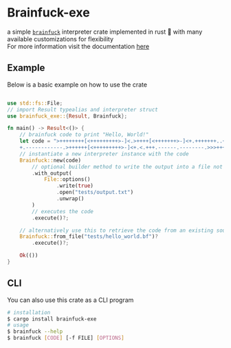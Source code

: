 # Brainfuck-exe

a simple [`brainfuck`](https://esolangs.org/wiki/Brainfuck) interpreter crate implemented in rust 🦀
with many available customizations for flexibility  
For more information visit the documentation [here](https://docs.rs/brainfuck-exe)  

## Example
Below is a basic example on how to use the crate
```rust

use std::fs::File;
// import Result typealias and interpreter struct
use brainfuck_exe::{Result, Brainfuck};

fn main() -> Result<()> {
    // brainfuck code to print "Hello, World!"
    let code = ">++++++++[<+++++++++>-]<.>++++[<+++++++>-]<+.+++++++..+++.>>++++++[<+++++++>-]<+
    +.------------.>++++++[<+++++++++>-]<+.<.+++.------.--------.>>>++++[<++++++++>-]<+.";
    // instantiate a new interpreter instance with the code
    Brainfuck::new(code)
        // optional builder method to write the output into a file not STDOUT
        .with_output(
            File::options()
                .write(true)
                .open("tests/output.txt")
                .unwrap()
        )
        // executes the code
        .execute()?;

    // alternatively use this to retrieve the code from an existing source file
    Brainfuck::from_file("tests/hello_world.bf")?
        .execute()?;

    Ok(())
}
```  

## CLI
You can also use this crate as a CLI program
```bash
# installation
$ cargo install brainfuck-exe
# usage
$ brainfuck --help
$ brainfuck [CODE] [-f FILE] [OPTIONS]
```